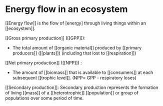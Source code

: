 # Energy flow in an ecosystem
[[Energy flow]] is the flow of [energy] through living things within an [[ecosystem]]. 

[[Gross primary production]] ([[GPP]]): 
- The total amount of [[organic material]] produced by [[primary producers]] ([[plants]]) (including that lost to [[respiration]])

[[Net primary production]] ([[NPP]]) :
- The amount of [[biomass]] that is available to [[consumers]] at each subsequent [[trophic level]]. (NPP= GPP - respiratory loses)

[[Secondary production]]: 
Secondary production represents the formation of living [[mass]] of a [[heterotrophic]] [[population]] or group of populations over some period of time.